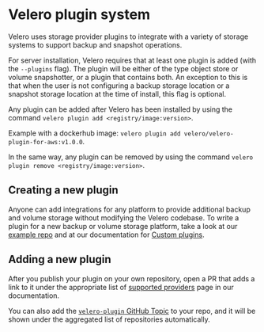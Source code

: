 
# Velero plugin system

Velero uses storage provider plugins to integrate with a variety of storage systems to support backup and snapshot operations.

For server installation, Velero requires that at least one plugin is added (with the `--plugins` flag). The plugin will be either of the type object store or volume snapshotter, or a plugin that contains both. An exception to this is that when the user is not configuring a backup storage location or a snapshot storage location at the time of install, this flag is optional.

Any plugin can be added after Velero has been installed by using the command `velero plugin add <registry/image:version>`.

Example with a dockerhub image: `velero plugin add velero/velero-plugin-for-aws:v1.0.0`.

In the same way, any plugin can be removed by using the command `velero plugin remove <registry/image:version>`.

## Creating a new plugin

Anyone can add integrations for any platform to provide additional backup and volume storage without modifying the Velero codebase. To write a plugin for a new backup or volume storage platform, take a look at our [example repo][1] and at our documentation for [Custom plugins][2].

## Adding a new plugin

After you publish your plugin on your own repository, open a PR that adds a link to it under the appropriate list of [supported providers][3] page in our documentation.

You can also add the [`velero-plugin` GitHub Topic][4] to your repo, and it will be shown under the aggregated list of repositories automatically.

[1]: https://github.com/velann21/velero-plugin-example/
[2]: custom-plugins.md
[3]: supported-providers.md
[4]: https://github.com/topics/velero-plugin
